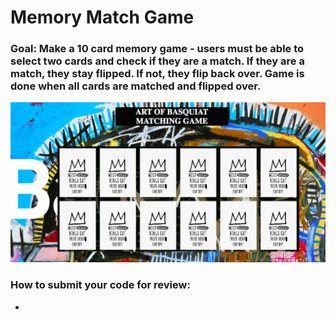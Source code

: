# Memory Match Game

### Goal: Make a 10 card memory game - users must be able to select two cards and check if they are a match. If they are a match, they stay flipped. If not, they flip back over. Game is done when all cards are matched and flipped over.

![alt](css/media/matching.png)

### How to submit your code for review:

- 

